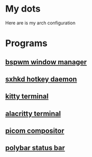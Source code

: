 # My dots
Here are is my arch configuration

# Programs
## [bspwm window manager](https://github.com/baskerville/bspwm)
## [sxhkd hotkey daemon](https://github.com/baskerville/sxhkd)
## [kitty terminal](https://github.com/kovidgoyal/kitty)
## [alacritty terminal](https://github.com/alacritty/alacritty)
## [picom compositor](https://github.com/yshui/picom)
## [polybar status bar](https://github.com/polybar/polybar)
